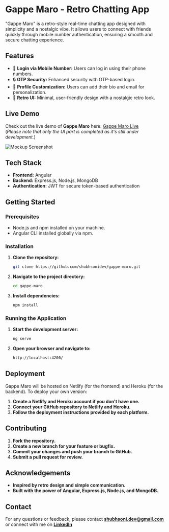 # **Gappe Maro - Retro Chatting App**

"Gappe Maro" is a retro-style real-time chatting app designed with simplicity and a nostalgic vibe. It allows users to connect with friends quickly through mobile number authentication, ensuring a smooth and secure chatting experience.

## **Features**

- 📱 **Login via Mobile Number:** Users can log in using their phone numbers.
- 🔒 **OTP Security:** Enhanced security with OTP-based login.
- 📝 **Profile Customization:** Users can add their bio and email for personalization.
- 💬 **Retro UI:** Minimal, user-friendly design with a nostalgic retro look.

## **Live Demo**

Check out the live demo of **Gappe Maro** here: [Gappe Maro Live](#)  
(*Please note that only the UI part is completed as it's still under development.*)

![Mockup Screenshot](https://raw.githubusercontent.com/shubhsonidev/gappemaro/main/1724728499760.jpeg)

## **Tech Stack**

- **Frontend:** Angular  
- **Backend:** Express.js, Node.js, MongoDB  
- **Authentication:** JWT for secure token-based authentication

## **Getting Started**

### **Prerequisites**

- Node.js and npm installed on your machine.
- Angular CLI installed globally via npm.

### **Installation**

1. **Clone the repository:**

    ```bash
    git clone https://github.com/shubhsonidev/gappe-maro.git
    ```

2. **Navigate to the project directory:**

    ```bash
    cd gappe-maro
    ```

3. **Install dependencies:**

    ```bash
    npm install
    ```

### **Running the Application**

1. **Start the development server:**

    ```bash
    ng serve
    ```

2. **Open your browser and navigate to:**

    ```bash
    http://localhost:4200/
    ```

## **Deployment**

Gappe Maro will be hosted on Netlify (for the frontend) and Heroku (for the backend). To deploy your own version:

1. **Create a Netlify and Heroku account if you don't have one.**
2. **Connect your GitHub repository to Netlify and Heroku.**
3. **Follow the deployment instructions provided by each platform.**

## **Contributing**

1. **Fork the repository.**
2. **Create a new branch for your feature or bugfix.**
3. **Commit your changes and push your branch to GitHub.**
4. **Submit a pull request for review.**

## **Acknowledgements**

- **Inspired by retro design and simple communication.**
- **Built with the power of Angular, Express.js, Node.js, and MongoDB.**

## **Contact**

For any questions or feedback, please contact **[shubhsoni.dev@gmail.com](mailto:shubhsoni.dev@gmail.com)** or connect with me on **[LinkedIn](https://www.linkedin.com/in/shubh-soni-7b8590225/)**
